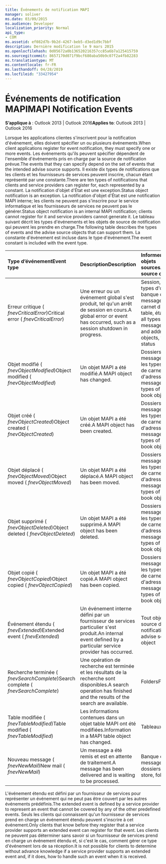 ```yaml
---
title: Événements de notification MAPI
manager: soliver
ms.date: 03/09/2015
ms.audience: Developer
localization_priority: Normal
api_type:
- COM
ms.assetid: ef082d7b-9b2d-4267-beb5-d3ed1d9c7bbf
description: Dernière modification le 9 mars 2015
ms.openlocfilehash: 0d05672a0b136520216357cc85a6b7a125415759
ms.sourcegitcommit: 8657170d071f9bcf680aba50b9c07f2a4fb82283
ms.translationtype: MT
ms.contentlocale: fr-FR
ms.lasthandoff: 04/28/2019
ms.locfileid: "33427954"
---
```

# <a name="mapi-notification-events"></a><span data-ttu-id="d8bb8-103">Événements de notification MAPI</span><span class="sxs-lookup"><span data-stu-id="d8bb8-103">MAPI Notification Events</span></span>

  
  
<span data-ttu-id="d8bb8-104">**S’applique à** : Outlook 2013 | Outlook 2016</span><span class="sxs-lookup"><span data-stu-id="d8bb8-104">**Applies to**: Outlook 2013 | Outlook 2016</span></span> 
  
<span data-ttu-id="d8bb8-105">Lorsque les applications clientes s'inscrivent pour la notification d'événement, elles doivent spécifier un ou plusieurs événements.</span><span class="sxs-lookup"><span data-stu-id="d8bb8-105">When client applications register for event notification, they must specify one or more events.</span></span> <span data-ttu-id="d8bb8-106">Les événements qu'ils peuvent spécifier dépendent de l'ensemble d'événements pris en charge par la source de notification prévue.</span><span class="sxs-lookup"><span data-stu-id="d8bb8-106">The events that they can specify depend on the set of events that the intended advise source supports.</span></span> <span data-ttu-id="d8bb8-107">Il existe dix types de notifications que les clients et les fournisseurs de services peuvent inscrire, chacun étant représenté par une constante.</span><span class="sxs-lookup"><span data-stu-id="d8bb8-107">There are ten types of notifications that clients and service providers can register for, each represented by a constant.</span></span> <span data-ttu-id="d8bb8-108">La notification d'objet d'État est une exception.</span><span class="sxs-lookup"><span data-stu-id="d8bb8-108">Status object notification is an exception.</span></span> <span data-ttu-id="d8bb8-109">La notification d'objet d'État est une notification MAPI interne; les clients ne peuvent pas s'inscrire pour le service informatique et les fournisseurs de services ne peuvent pas le générer.</span><span class="sxs-lookup"><span data-stu-id="d8bb8-109">Status object notification is an internal MAPI notification; clients cannot register for it and service providers cannot generate it.</span></span> <span data-ttu-id="d8bb8-110">Le tableau suivant décrit les types d'événements et les objets de source de notification qui peuvent les prendre en charge.</span><span class="sxs-lookup"><span data-stu-id="d8bb8-110">The following table describes the types of events and the advise source objects that can support them.</span></span> <span data-ttu-id="d8bb8-111">La constante d'événement est incluse dans le type d'événement.</span><span class="sxs-lookup"><span data-stu-id="d8bb8-111">The event constant is included with the event type.</span></span>
  
|<span data-ttu-id="d8bb8-112">**Type d’événement**</span><span class="sxs-lookup"><span data-stu-id="d8bb8-112">**Event type**</span></span>|<span data-ttu-id="d8bb8-113">**Description**</span><span class="sxs-lookup"><span data-stu-id="d8bb8-113">**Description**</span></span>|<span data-ttu-id="d8bb8-114">**Informer les objets sources**</span><span class="sxs-lookup"><span data-stu-id="d8bb8-114">**Advise source objects**</span></span>|
|:-----|:-----|:-----|
|<span data-ttu-id="d8bb8-115">Erreur critique ( _fnevCriticalError_)</span><span class="sxs-lookup"><span data-stu-id="d8bb8-115">Critical error ( _fnevCriticalError_)</span></span>  <br/> |<span data-ttu-id="d8bb8-116">Une erreur ou un événement global s'est produit, tel qu'un arrêt de session en cours.</span><span class="sxs-lookup"><span data-stu-id="d8bb8-116">A global error or event has occurred, such as a session shutdown in progress.</span></span>  <br/> |<span data-ttu-id="d8bb8-117">Session, tous les types d'objets de banque de messages et de carnet d'adresses, table, état</span><span class="sxs-lookup"><span data-stu-id="d8bb8-117">Session, all types of message store and address book objects, table, status</span></span>  <br/> |
|<span data-ttu-id="d8bb8-118">Objet modifié ( _fnevObjectModified_)</span><span class="sxs-lookup"><span data-stu-id="d8bb8-118">Object modified ( _fnevObjectModified_)</span></span>  <br/> |<span data-ttu-id="d8bb8-119">Un objet MAPI a été modifié.</span><span class="sxs-lookup"><span data-stu-id="d8bb8-119">A MAPI object has changed.</span></span>  <br/> |<span data-ttu-id="d8bb8-120">Dossiers, messages, tous les types d'objets de carnet d'adresses</span><span class="sxs-lookup"><span data-stu-id="d8bb8-120">Folders, messages, all types of address book objects</span></span>  <br/> |
|<span data-ttu-id="d8bb8-121">Objet créé ( _fnevObjectCreated_)</span><span class="sxs-lookup"><span data-stu-id="d8bb8-121">Object created ( _fnevObjectCreated_)</span></span>  <br/> |<span data-ttu-id="d8bb8-122">Un objet MAPI a été créé.</span><span class="sxs-lookup"><span data-stu-id="d8bb8-122">A MAPI object has been created.</span></span>  <br/> |<span data-ttu-id="d8bb8-123">Dossiers, messages, tous les types d'objets de carnet d'adresses</span><span class="sxs-lookup"><span data-stu-id="d8bb8-123">Folders, messages, all types of address book objects</span></span>  <br/> |
|<span data-ttu-id="d8bb8-124">Objet déplacé ( _fnevObjectMoved_)</span><span class="sxs-lookup"><span data-stu-id="d8bb8-124">Object moved ( _fnevObjectMoved_)</span></span>  <br/> |<span data-ttu-id="d8bb8-125">Un objet MAPI a été déplacé.</span><span class="sxs-lookup"><span data-stu-id="d8bb8-125">A MAPI object has been moved.</span></span>  <br/> |<span data-ttu-id="d8bb8-126">Dossiers, messages, tous les types d'objets de carnet d'adresses</span><span class="sxs-lookup"><span data-stu-id="d8bb8-126">Folders, messages, all types of address book objects</span></span>  <br/> |
|<span data-ttu-id="d8bb8-127">Objet supprimé ( _fnevObjectDeleted_)</span><span class="sxs-lookup"><span data-stu-id="d8bb8-127">Object deleted ( _fnevObjectDeleted_)</span></span>  <br/> |<span data-ttu-id="d8bb8-128">Un objet MAPI a été supprimé.</span><span class="sxs-lookup"><span data-stu-id="d8bb8-128">A MAPI object has been deleted.</span></span>  <br/> |<span data-ttu-id="d8bb8-129">Dossiers, messages, tous les types d'objets de carnet d'adresses</span><span class="sxs-lookup"><span data-stu-id="d8bb8-129">Folders, messages, all types of address book objects</span></span>  <br/> |
|<span data-ttu-id="d8bb8-130">Objet copié ( _fnevObjectCopied_)</span><span class="sxs-lookup"><span data-stu-id="d8bb8-130">Object copied ( _fnevObjectCopied_)</span></span>  <br/> |<span data-ttu-id="d8bb8-131">Un objet MAPI a été copié.</span><span class="sxs-lookup"><span data-stu-id="d8bb8-131">A MAPI object has been copied.</span></span>  <br/> |<span data-ttu-id="d8bb8-132">Dossiers, messages, tous les types d'objets de carnet d'adresses</span><span class="sxs-lookup"><span data-stu-id="d8bb8-132">Folders, messages, all types of address book objects</span></span>  <br/> |
|<span data-ttu-id="d8bb8-133">Événement étendu ( _fnevExtended_)</span><span class="sxs-lookup"><span data-stu-id="d8bb8-133">Extended event ( _fnevExtended_)</span></span>  <br/> |<span data-ttu-id="d8bb8-134">Un événement interne défini par un fournisseur de services particulier s'est produit.</span><span class="sxs-lookup"><span data-stu-id="d8bb8-134">An internal event defined by a particular service provider has occurred.</span></span>  <br/> |<span data-ttu-id="d8bb8-135">Tout objet de source de notification</span><span class="sxs-lookup"><span data-stu-id="d8bb8-135">Any advise source object</span></span>  <br/> |
|<span data-ttu-id="d8bb8-136">Recherche terminée ( _fnevSearchComplete_)</span><span class="sxs-lookup"><span data-stu-id="d8bb8-136">Search complete ( _fnevSearchComplete_)</span></span>  <br/> |<span data-ttu-id="d8bb8-137">Une opération de recherche est terminée et les résultats de la recherche sont disponibles.</span><span class="sxs-lookup"><span data-stu-id="d8bb8-137">A search operation has finished and the results of the search are available.</span></span>  <br/> |<span data-ttu-id="d8bb8-138">Folders</span><span class="sxs-lookup"><span data-stu-id="d8bb8-138">Folders</span></span>  <br/> |
|<span data-ttu-id="d8bb8-139">Table modifiée ( _fnevTableModified_)</span><span class="sxs-lookup"><span data-stu-id="d8bb8-139">Table modified ( _fnevTableModified_)</span></span>  <br/> |<span data-ttu-id="d8bb8-140">Les informations contenues dans un objet table MAPI ont été modifiées.</span><span class="sxs-lookup"><span data-stu-id="d8bb8-140">Information in a MAPI table object has changed.</span></span>  <br/> |<span data-ttu-id="d8bb8-141">Tableaux</span><span class="sxs-lookup"><span data-stu-id="d8bb8-141">Tables</span></span>  <br/> |
|<span data-ttu-id="d8bb8-142">Nouveau message ( _fnevNewMail_)</span><span class="sxs-lookup"><span data-stu-id="d8bb8-142">New mail ( _fnevNewMail_)</span></span>  <br/> |<span data-ttu-id="d8bb8-143">Un message a été remis et est en attente de traitement.</span><span class="sxs-lookup"><span data-stu-id="d8bb8-143">A message has been delivered and is waiting to be processed.</span></span>  <br/> |<span data-ttu-id="d8bb8-144">Banque de messages, dossiers</span><span class="sxs-lookup"><span data-stu-id="d8bb8-144">Message store, folders</span></span>  <br/> |
   
<span data-ttu-id="d8bb8-145">L'événement étendu est défini par un fournisseur de services pour représenter un événement qui ne peut pas être couvert par les autres événements prédéfinis.</span><span class="sxs-lookup"><span data-stu-id="d8bb8-145">The extended event is defined by a service provider to represent an event that cannot be covered by any of the other predefined events.</span></span> <span data-ttu-id="d8bb8-146">Seuls les clients qui connaissent qu'un fournisseur de services prend en charge un événement étendu peuvent s'inscrire à cet événement.</span><span class="sxs-lookup"><span data-stu-id="d8bb8-146">Only clients that know before they register that a service provider supports an extended event can register for that event.</span></span> <span data-ttu-id="d8bb8-147">Les clients ne peuvent pas déterminer sans savoir si un fournisseur de services prend en charge un événement étendu et, si c'est le cas, comment gérer ce type d'événement lors de sa réception.</span><span class="sxs-lookup"><span data-stu-id="d8bb8-147">It is not possible for clients to determine without advance knowledge if a service provider supports an extended event and, if it does, how to handle such an event when it is received.</span></span>
  

